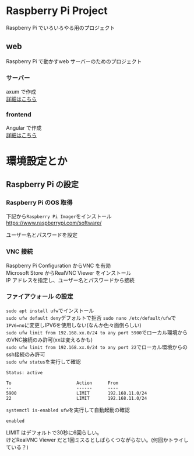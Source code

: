 # Raspberry Pi Project
Raspberry Pi でいろいろやる用のプロジェクト  

## web
Raspberry Pi で動かすweb サーバーのためのプロジェクト  

### サーバー
axum で作成  
[詳細はこちら](./web/README.md)

### frontend
Angular で作成  
[詳細はこちら](./web/frontend/README.md)

# 環境設定とか
## Raspberry Pi の設定
### Raspberry Pi のOS 取得
下記から`Raspberry Pi Imager`をインストール
https://www.raspberrypi.com/software/

ユーザー名とパスワードを設定

### VNC 接続
Raspberry Pi Configuration からVNC を有効  
Microsoft Store からRealVNC Viewer をインストール  
IP アドレスを指定し、ユーザー名とパスワードから接続  

### ファイアウォール の設定
`sudo apt install ufw`でインストール  
`sudo ufw default deny`デフォルトで拒否
`sudo nano /etc/default/ufw`で`IPV6=no`に変更しIPV6を使用しない(なんか色々面倒らしい)  
`sudo ufw limit from 192.168.xx.0/24 to any port 5900`でローカル環境からのVNC接続のみ許可(xxは変えるかも)  
`sudo ufw limit from 192.168.xx.0/24 to any port 22`でローカル環境からのssh接続のみ許可  
`sudo ufw status`を実行して確認  
```
Status: active

To                         Action      From
--                         ------      ----
5900                       LIMIT       192.168.11.0/24           
22                         LIMIT       192.168.11.0/24     

```
`systemctl is-enabled ufw`を実行して自動起動の確認  
```
enabled
```
LIMIT はデフォルトで30秒に6回らしい。  
けどRealVNC Viewer だと1回ミスるとしばらくつながらない。(何回かトライしている？)  
